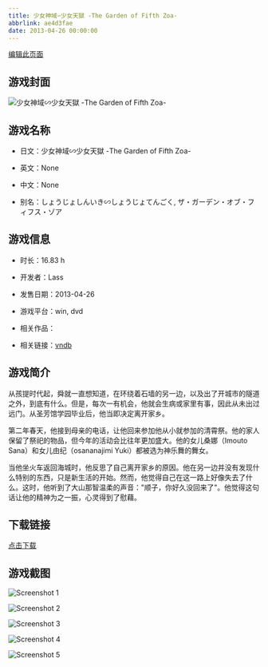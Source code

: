 ```yaml
---
title: 少女神域∽少女天獄 -The Garden of Fifth Zoa-
abbrlink: ae4d3fae
date: 2013-04-26 00:00:00
---
```

[编辑此页面](https://github.com/ACG-3/ADV3-source/blob/main/source/_posts/games/%E5%B0%91%E5%A5%B3%E7%A5%9E%E5%9F%9F%E2%88%BD%E5%B0%91%E5%A5%B3%E5%A4%A9%E7%8D%84%20-The%20Garden%20of%20Fifth%20Zoa-.md)

## 游戏封面

![少女神域∽少女天獄 -The Garden of Fifth Zoa-](https://pan.timero.xyz/d/onedrive/img_lib_001/%E5%B0%91%E5%A5%B3%E7%A5%9E%E5%9F%9F%E2%88%BD%E5%B0%91%E5%A5%B3%E5%A4%A9%E7%8D%84%20-The%20Garden%20of%20Fifth%20Zoa-_cover.avif)


## 游戏名称

- 日文：少女神域∽少女天獄 -The Garden of Fifth Zoa-
- 英文：None
- 中文：None

- 别名：しょうじょしんいき∽しょうじょてんごく, ザ・ガーデン・オブ・フィフス・ゾア


## 游戏信息

- 时长：16.83 h
- 开发者：Lass
- 发售日期：2013-04-26
- 游戏平台：win, dvd
- 相关作品：

- 相关链接：[vndb](https://vndb.org/v9208)


## 游戏简介

从孩提时代起，舜就一直想知道，在环绕着石墙的另一边，以及出了开城市的隧道之外，到底有什么。但是，每次一有机会，他就会生病或家里有事，因此从未出过远门。从圣芳馆学园毕业后，他当即决定离开家乡。

第二年春天，他接到母亲的电话，让他回来参加他从小就参加的清霄祭。他的家人保留了祭祀的物品，但今年的活动会比往年更加盛大。他的女儿桑娜（Imouto Sana）和女儿由纪（osananajimi Yuki）都被选为神乐舞的舞女。

当他坐火车返回海城时，他反思了自己离开家乡的原因。他在另一边并没有发现什么特别的东西，只是新生活的开始。然而，他觉得自己在这一路上好像失去了什么。这时，他听到了大山那智温柔的声音："顺子，你好久没回来了"。他觉得这句话让他的精神为之一振，心灵得到了慰藉。




## 下载链接

[点击下载](https://pan.timero.xyz/onedrive/adv_lib_001/%E5%B0%91%E5%A5%B3%E7%A5%9E%E5%9F%9F%E2%88%BD%E5%B0%91%E5%A5%B3%E5%A4%A9%E7%8D%84%20-The%20Garden%20of%20Fifth%20Zoa-)


## 游戏截图


![Screenshot 1](https://pan.timero.xyz/d/onedrive/img_lib_001/%E5%B0%91%E5%A5%B3%E7%A5%9E%E5%9F%9F%E2%88%BD%E5%B0%91%E5%A5%B3%E5%A4%A9%E7%8D%84%20-The%20Garden%20of%20Fifth%20Zoa-_Screenshot_1.avif)

![Screenshot 2](https://pan.timero.xyz/d/onedrive/img_lib_001/%E5%B0%91%E5%A5%B3%E7%A5%9E%E5%9F%9F%E2%88%BD%E5%B0%91%E5%A5%B3%E5%A4%A9%E7%8D%84%20-The%20Garden%20of%20Fifth%20Zoa-_Screenshot_2.avif)

![Screenshot 3](https://pan.timero.xyz/d/onedrive/img_lib_001/%E5%B0%91%E5%A5%B3%E7%A5%9E%E5%9F%9F%E2%88%BD%E5%B0%91%E5%A5%B3%E5%A4%A9%E7%8D%84%20-The%20Garden%20of%20Fifth%20Zoa-_Screenshot_3.avif)

![Screenshot 4](https://pan.timero.xyz/d/onedrive/img_lib_001/%E5%B0%91%E5%A5%B3%E7%A5%9E%E5%9F%9F%E2%88%BD%E5%B0%91%E5%A5%B3%E5%A4%A9%E7%8D%84%20-The%20Garden%20of%20Fifth%20Zoa-_Screenshot_4.avif)

![Screenshot 5](https://pan.timero.xyz/d/onedrive/img_lib_001/%E5%B0%91%E5%A5%B3%E7%A5%9E%E5%9F%9F%E2%88%BD%E5%B0%91%E5%A5%B3%E5%A4%A9%E7%8D%84%20-The%20Garden%20of%20Fifth%20Zoa-_Screenshot_5.avif)

